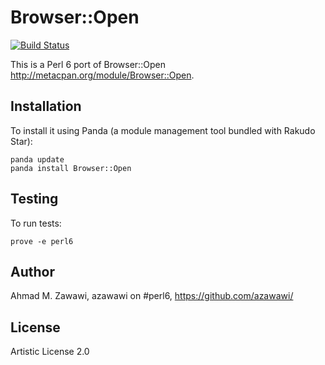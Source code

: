 Browser::Open
=============

[![Build Status](https://travis-ci.org/azawawi/perl6-browser-open.svg?branch=master)](https://travis-ci.org/azawawi/perl6-browser-open)

This is a Perl 6 port of Browser::Open http://metacpan.org/module/Browser::Open. 

## Installation

To install it using Panda (a module management tool bundled with Rakudo Star):

    panda update
    panda install Browser::Open

## Testing

To run tests:

    prove -e perl6

## Author

Ahmad M. Zawawi, azawawi on #perl6, https://github.com/azawawi/

## License

Artistic License 2.0
